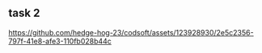 ## task 2



https://github.com/hedge-hog-23/codsoft/assets/123928930/2e5c2356-797f-41e8-afe3-110fb028b44c

